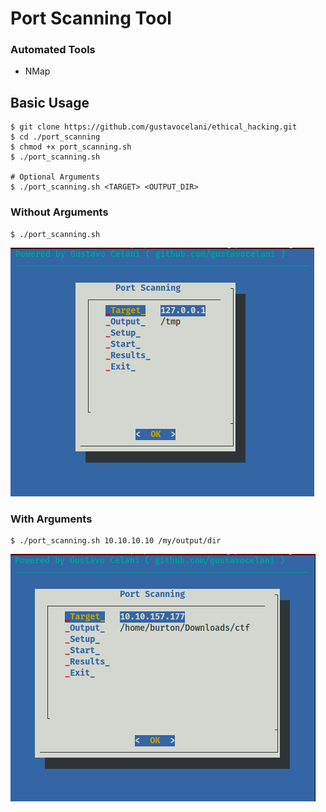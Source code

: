 # Port Scanning Tool

### Automated Tools

* NMap

## Basic Usage

```
$ git clone https://github.com/gustavocelani/ethical_hacking.git
$ cd ./port_scanning
$ chmod +x port_scanning.sh
$ ./port_scanning.sh

# Optional Arguments
$ ./port_scanning.sh <TARGET> <OUTPUT_DIR>
```

### Without Arguments

```
$ ./port_scanning.sh
```

![Alt text](usage1.png?raw=true "Usage without Arguments")

### With Arguments

```
$ ./port_scanning.sh 10.10.10.10 /my/output/dir
```

![Alt text](usage2.png?raw=true "Usage with Arguments")
